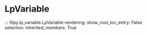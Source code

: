# LpVariable

::: flipy.lp_variable.LpVariable
    rendering:
        show_root_toc_entry: False
    selection:
        inherited_members: True
